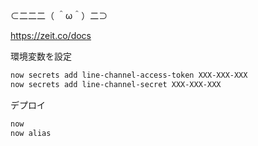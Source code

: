 ⊂二二二（ ＾ω＾）二⊃ 

https://zeit.co/docs

環境変数を設定

``` sh
now secrets add line-channel-access-token XXX-XXX-XXX
now secrets add line-channel-secret XXX-XXX-XXX
```

デプロイ

``` sh
now
now alias
```
